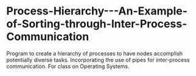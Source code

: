 # Process-Hierarchy---An-Example-of-Sorting-through-Inter-Process-Communication
Program to create a hierarchy of processes to have nodes accomplish potentially diverse tasks. Incorporating the use of pipes for inter-process communication. For class on Operating Systems.
